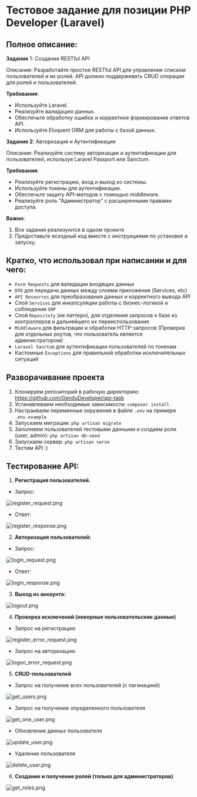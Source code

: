 # Тестовое задание для позиции PHP Developer (Laravel)

## Полное описание:
**Задание** 1: Создание RESTful API

Описание: Разработайте простое RESTful API для управления списком пользователей и их ролей. API должно поддерживать CRUD операции для ролей и пользователей:

**Требования**:

- Используйте Laravel.
- Реализуйте валидацию данных.
- Обеспечьте обработку ошибок и корректное формирование ответов API.
- Используйте Eloquent ORM для работы с базой данных.

**Задание 2**: Авторизация и Аутентификация

Описание: Реализуйте систему авторизации и аутентификации для пользователей, используя Laravel Passport или Sanctum.

**Требования**:

- Реализуйте регистрацию, вход и выход из системы.
- Используйте токены для аутентификации.
- Обеспечьте защиту API-методов с помощью middleware.
- Реализуйте роль "Администратор" с расширенными правами доступа.

**Важно**:  
1. Все задания реализуются в одном проекте
2. Предоставьте исходный код вместе с инструкциями по установке и запуску.

## Кратко, что использовал при написании и для чего:

- `Form Requests` для валидации входящих данных
- `DTO` для передачи данных между слоями приложения (Services, etc)
- `API Resources` для преобразования данных и корректного вывода API
- Слой `Services` для инкапсуляции работы с бизнес-логикой и соблюдения `SRP`
- Слой `Repositoty` (не паттерн), для отделения запросов к базе из контроллеров и дальнейшего их переиспользования
- `Middleware` для фильтрации и обработки HTTP-запросов (Проверка для отдельных роутов, что пользователь является администратором)
- `Laravel Sanctum` для аутентификации пользователей по токенам
- Кастомные `Exceptions` для правильной обработки исключительных ситуаций

## Разворачивание проекта

1. Клонируем репозиторий в рабочую директорию: https://github.com/GenduDeveloper/api-task
2. Устанавливаем необходимые зависимости: `composer install`
3. Настраиваем переменные окружения в файле `.env` на примере `.env.example`
4. Запускаем миграции: `php artisan migrate`
5. Заполняем пользователей тестовыми данными и создаем роли (user, admin): `php artisan db:seed`
6. Запускаем сервер: `php artisan serve`
7. Тестим API :)

## Тестирование API:
1. **Регистрация пользователей.**
- Запрос:


![register_request.png](public/postman-images/register_request.png)

- Ответ:

![register_response.png](public/postman-images/register_response.png)

2. **Авторизация пользователей:**
- Запрос:



![login_request.png](public/postman-images/login_request.png)

- Ответ:

![login_response.png](public/postman-images/login_response.png)

3. **Выход из аккаунта:**

![logout.png](public/postman-images/logout.png)

4. **Проверка исключений (неверные пользовательские данные)**
- Запрос на регистрацию

![register_error_request.png](public/postman-images/register_error_request.png)

- Запрос на авторизацию

![logon_error_request.png](public/postman-images/logon_error_request.png)

5. **CRUD-пользователей**

- Запрос на получение всех пользователей (с пагинацией)

![get_users.png](public/postman-images/get_users.png)

- Запрос на получение определенного пользователя

![get_one_user.png](public/postman-images/get_one_user.png)

- Обновление данных пользователя

![update_user.png](public/postman-images/update_user.png)

- Удаление пользователя

![delete_user.png](public/postman-images/delete_user.png)

6. **Создание и получение ролей (только для администраторов)**

![get_roles.png](public/postman-images/get_roles.png)
